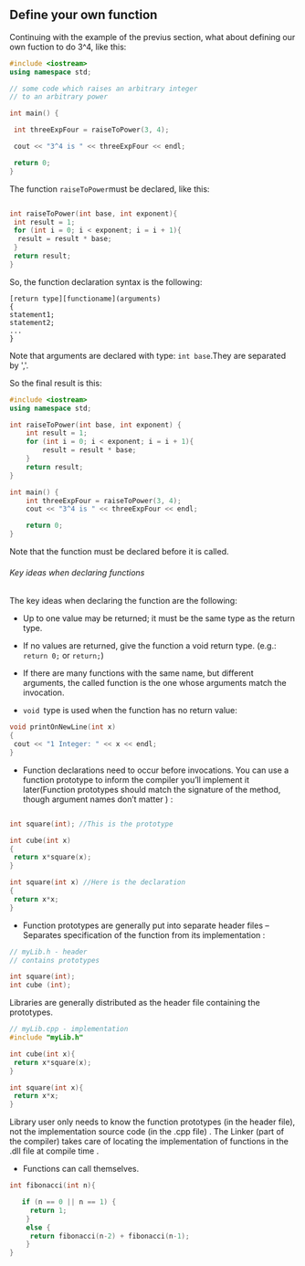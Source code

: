 ## Define your own function

Continuing with the example of the previus section,
what about defining our own fuction to do 3^4, like this:

```cpp
#include <iostream>
using namespace std;

// some code which raises an arbitrary integer
// to an arbitrary power

int main() {

 int threeExpFour = raiseToPower(3, 4);

 cout << "3^4 is " << threeExpFour << endl;

 return 0;
}
```

The function `raiseToPower`must be declared, like this:
```cpp

int raiseToPower(int base, int exponent){
 int result = 1;
 for (int i = 0; i < exponent; i = i + 1){
  result = result * base;
 }
 return result;
}
```
So, the function declaration syntax is the following:
```
[return type][functioname](arguments)
{
statement1;
statement2;
...
}
```
Note that arguments are declared with type: `int base`.They are separated by ','.


So the final result is this:
```cpp
#include <iostream>
using namespace std;

int raiseToPower(int base, int exponent) {
	int result = 1;
	for (int i = 0; i < exponent; i = i + 1){
		result = result * base;
	}
	return result;
}

int main() {
	int threeExpFour = raiseToPower(3, 4);
	cout << "3^4 is " << threeExpFour << endl;

	return 0;
}
```
Note that the function must be declared before it is called.

###### Key ideas when declaring functions

The key ideas when declaring the function are the following:

- Up to one value may be returned; it must be the same type as
the return type.


- If no values are returned, give the function a void return type. (e.g.: `return 0;` or `return;`)


- If there are many functions with the same name, but
different arguments, the called function is the one whose
arguments match the invocation.

- `void `type is used when the function has no return value:
```cpp
void printOnNewLine(int x)
{
 cout << "1 Integer: " << x << endl;
}
```

- Function declarations need to occur before invocations. You can use a function prototype to inform the compiler
you’ll implement it later(Function prototypes should match the signature of the
method, though argument names don’t matter
) :

```cpp

int square(int); //This is the prototype

int cube(int x)
{
 return x*square(x);
}

int square(int x) //Here is the declaration
{
 return x*x;
}
```

- Function prototypes are generally put into separate
header files – Separates specification of the function from its
implementation :

```cpp
// myLib.h - header
// contains prototypes

int square(int);
int cube (int);
 ```
Libraries are generally distributed as the
header file containing the prototypes.
```cpp
// myLib.cpp - implementation
#include "myLib.h"

int cube(int x){
 return x*square(x);
}

int square(int x){
 return x*x;
}

```
Library user only needs to know the function prototypes (in
the header file), not the implementation source code (in the
.cpp file) . The Linker (part of the compiler) takes care of locating the
implementation of functions in the .dll file at compile time .


- Functions can call themselves.
```cpp
int fibonacci(int n){

   if (n == 0 || n == 1) {
     return 1;
    }
    else {
     return fibonacci(n-2) + fibonacci(n-1);
    }
}
```
